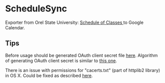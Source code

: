 # ScheduleSync
Exporter from Orel State University: [Schedule of Classes ](http://oreluniver.ru/schedule) to Google Calendar.

## Tips
Before usage should be generated OAuth client secret file [here](https://console.developers.google.com/apis/credentials). Algorithm of generating OAuth client secret is similar to [this one](https://github.com/burnash/gspread/wiki/How-to-get-OAuth-access-token-in-console%3F). 

There is an issue with permissions for "cacerts.txt" (part of httplib2 library) in OS X. Could be fixed as described [here](http://stackoverflow.com/questions/15696526/ssl-throwing-error-185090050-while-authentication-via-oauth).